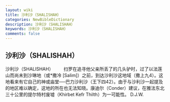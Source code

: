 ```yaml
---
layout: wiki
title: 沙利沙（SHALISHAH）
categories: NewBibleDictionary
description: 沙利沙（SHALISHAH）
keywords: 沙利沙（SHALISHAH）
comments: false
---
```


## 沙利沙（SHALISHAH）



沙利沙（SHALISHAH）
　　扫罗在追寻他父亲所丢了的几头驴时，过了以法莲山而尚未到沙琳地（或*撒冷 [Salim]）之前，到达沙利沙这地域（撒上九4）。这地看来有它自己的神或庙堂──巴力沙利沙（王下四42）。由于与沙利沙一起提及的地区难以确定，这地的所在也无法知晓。康迪尔（Conder）建议，在雅法东北三十公里的提尔特村废墟（Khirbet Kefr Thilth）为一可能性。
D.J.W.




